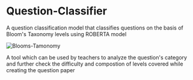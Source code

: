 # Question-Classifier
A question classification model that classifies questions on the basis of Bloom's Taxonomy levels using ROBERTA model 

![Blooms-Tamonomy](https://github.com/singhpalak18/Question-Classifier/assets/90079523/dce0c40e-3677-4939-bb3a-25c9ab719bc8)

A tool which can be used by teachers to analyze the question's category and further check the difficulty and compostion of levels covered while creating the question paper
